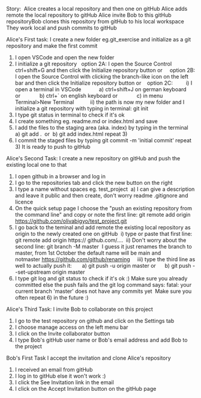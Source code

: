 Story: 
Alice creates a local repository and then one on gitHub
Alice adds remote the local repository to gitHub
Alice invite Bob to this gitHub repositoryBob clones this repository from gitHub to his local workspace
They work local and push commits to gitHub 

Alice's First task: 
I create a new folder eg.git_exercise and initialize as a git repository and make the first commit
1) I open VSCode and open the new folder
2) I initialize a git repository  
    option 2A: I open the Source Control ctrl+shift+G and then click the Initialize repository button or    
    option 2B: I open the Source Control with clicking the branch-like icon on the left bar and then click the Initialize repository button or   
    option 2C:         
        i) I open a terminal in VSCode           
            a) ctrl+shift+J on german keyboard or            
            b) ctrl+` on english keyboard or            
            c) in menu Terminal>New Terminal          
        ii) the path is now my new folder and I initialize a git repository with typing in terminal: git init 
3) I type git status in terminal to check if it's ok
4) I create something eg. readme.md or index.html and save
5) I add the files to the staging area (aka. index) by typing in the terminal   
    a) git add .  or  
    b) git add index.html
repeat 3)
6) I commit the staged files by typing git commit -m 'initial commit'
repeat 3)
It is ready to push to gitHub

Alice's Second Task: 
I create a new repository on gitHub and push the existing local one to that
1) I open github in a browser and log in
2) I go to the repositories tab and click the new button on the right
3) I type a name without spaces eg. test_project  a) I can give a description and leave it public and then create, don't worry readme .gitignore and licence 
4) On the quick setup page I choose the "push an existing repository from the command line" and copy or note the first line: git remote add origin https://github.com/olivabigyo/test_project.git
5) I go back to the teminal and add remote the existing local repository as origin to the newly created one on gitHub  
    i) type or paste that first line: git remote add origin https:// github.com/....  
    ii) Don't worry about the second line: git branch -M master  I guess it just renames the branch to master, from 1st October the default name will be main and notmaster https://github.com/github/renaming  
    iii) type the third line as well to actually push it:       
        a) git push -u origin master or      
        b) git push --set-upstream origin master
6) I type git log and git status to check if it's ok :)
Make sure you already committed else the push fails and the git log command says:
fatal: your current branch 'master' does not have any commits yet 
Make sure you often repeat 6) in the future :) 

Alice's Third Task:
I invite Bob to collaborate on this project
1) I go to the test repository on github and click on the Settings tab
2) I choose manage access on the left menu bar
3) I click on the Invite collaborator button
4) I type Bob's gitHub user name or Bob's email address and add Bob to the project

Bob's First Task
I accept the invitation and clone Alice's repository
1) I received an email from gitHub
2) I log in to gitHub else it won't work :)
3) I click the See Invitation link in the email
4) I click on the Accept Invitation button on the gitHub page
